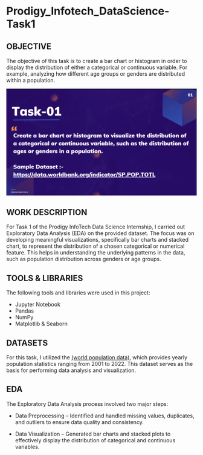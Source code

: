 # Prodigy_Infotech_DataScience-Task1
## OBJECTIVE

The objective of this task is to create a bar chart or histogram in order to display the distribution of either a categorical or continuous variable. For example, analyzing how different age groups or genders are distributed within a population.

![Alt Text](DS_T1.png)

## WORK DESCRIPTION
For Task 1 of the Prodigy InfoTech Data Science Internship, I carried out Exploratory Data Analysis (EDA) on the provided dataset. The focus was on developing meaningful visualizations, specifically bar charts and stacked chart, to represent the distribution of a chosen categorical or numerical feature. This helps in understanding the underlying patterns in the data, such as population distribution across genders or age groups.

## TOOLS & LIBRARIES

The following tools and libraries were used in this project:
- Jupyter Notebook  
- Pandas  
- NumPy  
- Matplotlib & Seaborn

## DATASETS

For this task, I utilized the [(world population data)](worldpopulationdata.csv), which provides yearly population statistics ranging from 2001 to 2022. This dataset serves as the basis for performing data analysis and visualization.

## EDA

The Exploratory Data Analysis process involved two major steps:

- Data Preprocessing – Identified and handled missing values, duplicates, and outliers to ensure data quality and consistency.

- Data Visualization – Generated bar charts and stacked plots to effectively display the distribution of categorical and continuous variables.
